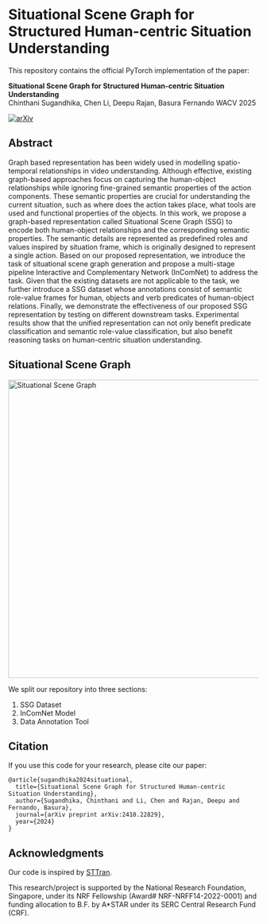 # Situational Scene Graph for Structured Human-centric Situation Understanding

This repository contains the official PyTorch implementation of the paper:

**Situational Scene Graph for Structured Human-centric Situation Understanding**  
Chinthani Sugandhika, Chen Li, Deepu Rajan, Basura Fernando 
WACV 2025 

[![arXiv](https://img.shields.io/badge/arXiv-2307.00586-b31b1b.svg)](https://arxiv.org/abs/2410.22829)


## Abstract
Graph based representation has been widely used in modelling spatio-temporal relationships in video understanding. Although effective, existing graph-based approaches focus on capturing the human-object relationships while ignoring fine-grained semantic properties of the action components. These semantic properties are crucial for understanding the current situation, such as where does the action takes place, what tools are used and functional properties of the objects. In this work, we propose a graph-based representation called Situational Scene Graph (SSG) to encode both human-object relationships and the corresponding semantic properties. The semantic details are represented as predefined roles and values inspired by situation frame, which is originally designed to represent a single action. Based on our proposed representation, we introduce the task of situational scene graph generation and propose a multi-stage pipeline Interactive and Complementary Network (InComNet) to address the task. Given that the existing datasets are not applicable to the task, we further introduce a SSG dataset whose annotations consist of semantic role-value frames for human, objects and verb predicates of human-object relations. Finally, we demonstrate the effectiveness of our proposed SSG representation by testing on different downstream tasks. Experimental results show that the unified representation can not only benefit predicate classification and semantic role-value classification, but also benefit reasoning tasks on human-centric situation understanding.

## Situational Scene Graph
<!-- ![Situational Scene Graph](image.png) -->
<img src="image.png" alt="Situational Scene Graph" width="600"/>

We split our repository into three sections:
1. SSG Dataset
2. InComNet Model
3. Data Annotation Tool


## Citation
If you use this code for your research, please cite our paper:
```bibtext
@article{sugandhika2024situational,
  title={Situational Scene Graph for Structured Human-centric Situation Understanding},
  author={Sugandhika, Chinthani and Li, Chen and Rajan, Deepu and Fernando, Basura},
  journal={arXiv preprint arXiv:2410.22829},
  year={2024}
}

```


## Acknowledgments
Our code is inspired by [STTran](https://github.com/yrcong/STTran).

This research/project is supported by the National Research Foundation, Singapore, under its NRF Fellowship (Award# NRF-NRFF14-2022-0001) and funding allocation to B.F. by A*STAR under its SERC Central Research Fund (CRF).
